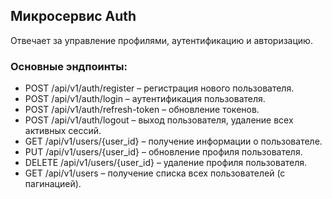## Микросервис Auth
Отвечает за управление профилями, аутентификацию и авторизацию.

### Основные эндпоинты:
- POST /api/v1/auth/register – регистрация нового пользователя.
- POST /api/v1/auth/login – аутентификация пользователя.
- POST /api/v1/auth/refresh-token – обновление токенов.
- POST /api/v1/auth/logout – выход пользователя, удаление всех активных сессий.
- GET /api/v1/users/{user_id} – получение информации о пользователе.
- PUT /api/v1/users/{user_id} – обновление профиля пользователя.
- DELETE /api/v1/users/{user_id} – удаление профиля пользователя.
- GET /api/v1/users – получение списка всех пользователей (с пагинацией).